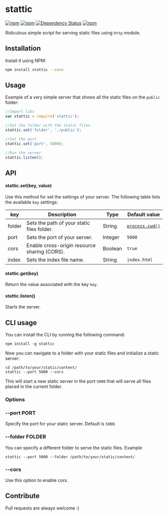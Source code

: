 # stattic

[![npm](https://img.shields.io/npm/v/stattic.svg?style=flat-square)](https://www.npmjs.com/package/stattic)
[![npm](https://img.shields.io/npm/dt/stattic.svg?style=flat-square)](https://www.npmjs.com/package/stattic)
[![Dependency Status](https://david-dm.org/statticjs/stattic.svg?style=flat-square)](https://david-dm.org/statticjs/stattic)
[![npm](https://img.shields.io/npm/l/stattic.svg?style=flat-square)](https://github.com/jmjuanes/stattic)

Ridiculous simple script for serving static files using `http` module.


## Installation

Install it using NPM:

```sh
npm install stattic --save
```

## Usage

Example of a very simple server that shows all the static files on the `public` folder:

```javascript
//Import libs
var stattic = require('stattic');

//Set the folder with the static files
stattic.set('folder', './public');

//Set the port
stattic.set('port', 5000);

//Run the server
stattic.listen();
```

## API

#### stattic.set(key, value)

Use this method for set the settings of your server. The following table lists the available `key` settings:

| key | Description | Type | Default value |
|-----|-------------|------|---------------|
| folder | Sets the path of your static files folder. | String | [`process.cwd()`](https://nodejs.org/api/process.html#process_process_cwd) |
| port | Sets the port of your server. | Integer | `5000` |
| cors | Enable cross-origin resource sharing (CORS). | Boolean | `true` |
| index | Sets the index file name. | String | `index.html` |

#### stattic.get(key)

Return the value associated with the key `key`.

#### stattic.listen()

Starts the server.



## CLI usage

You can install the CLI by running the following command: 

```
npm install -g stattic
```

Now you can navigate to a folder with your static files and initialize a static server: 

```
cd /path/to/your/static/content/
stattic --port 5000 --cors
```

This will start a new static server in the port `5000` that will serve all files placed in the current folder.

### Options 

### --port PORT 

Specify the port for your static server. Default is `5000`.

### --folder FOLDER

You can specify a different folder to serve the static files. Example 

```
stattic --port 5000 --folder /path/to/your/static/content/
```

### --cors 

Use this option to enable cors.



## Contribute

Pull requests are always welcome :)
